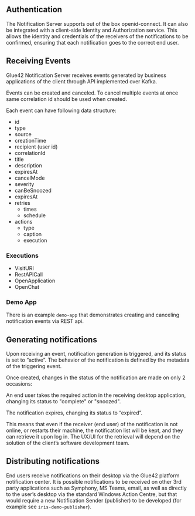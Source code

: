 ## Authentication

The Notification Server supports out of the box openid-connect.
It can also be integrated with a client-side Identity and Authorization service. This allows the identity and credentials of the receivers of the notifications to be confirmed, ensuring that each notification goes to the correct end user.


## Receiving Events

Glue42 Notification Server receives events generated by business applications of the client through API implemented over Kafka.

Events can be created and canceled.
To cancel multiple events at once same correlation id should be used when created.


Each event can have following data structure:

<!-- from iris-api/src/main/java/com/tick42/iris/api/Event -->

* id
* type
* source
* creationTime
* recipient (user id)
* correlationId
* title
* description
* expiresAt
* cancelMode
* severity
* canBeSnoozed
* expiresAt
* retries
    - times
    - schedule
* actions
    - type
    - caption
    - execution

### Executions

* VisitURI
* RestAPICall
* OpenApplication
* OpenChat

### Demo App

There is an example `demo-app` that demonstrates creating and canceling notification events via REST api.

## Generating notifications

Upon receiving an event, notification generation is triggered, and its status is set to “active”. The behavior of the notification is defined by the metadata of the triggering event.

Once created, changes in the status of the notification are made on only 2 occasions:

An end user takes the required action in the receiving desktop application, changing its status to "complete" or "snoozed".

The notification expires, changing its status to “expired”.

This means that even if the receiver (end user) of the notification is not online, or restarts their machine, the notification list will be kept, and they can retrieve it upon log in. The UX/UI for the retrieval will depend on the solution of the client’s software development team.

## Distributing notifications

End users receive notifications on their desktop via the Glue42 platform notification center. It is possible notifications to be received on other 3rd party applications such as Symphony, MS Teams, email, as well as directly to the user’s desktop via the standard Windows Action Centre, but that would require a new Notification Sender (publisher) to be developed (for example see `iris-demo-publisher`).